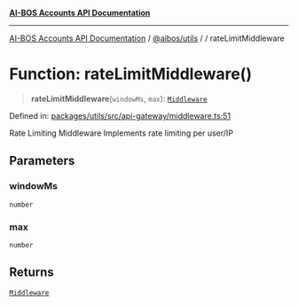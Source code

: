 [**AI-BOS Accounts API Documentation**](../../../README.md)

***

[AI-BOS Accounts API Documentation](../../../README.md) / [@aibos/utils](../README.md) / [](../README.md) / rateLimitMiddleware

# Function: rateLimitMiddleware()

> **rateLimitMiddleware**(`windowMs`, `max`): [`Middleware`](../interfaces/Middleware.md)

Defined in: [packages/utils/src/api-gateway/middleware.ts:51](https://github.com/pohlai88/accounts/blob/48103fb36d28b2b9bfb33472b6de2f719773cde9/packages/utils/src/api-gateway/middleware.ts#L51)

Rate Limiting Middleware
Implements rate limiting per user/IP

## Parameters

### windowMs

`number`

### max

`number`

## Returns

[`Middleware`](../interfaces/Middleware.md)
